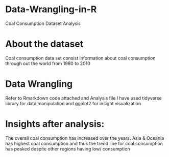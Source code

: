# Data-Wrangling-in-R
Coal Consumption Dataset Analysis

# About the dataset
Coal consumption data set consist information about coal consumption through out the world from 1980 to 2010

# Data Wrangling
Refer to Rmarkdown code attached and Analysis file I have used tidyverse library for data manipulation and ggplot2 for insight visualization

# Insights after analysis:
The overall coal consumption has increased over the years. Asia & Oceania has highest coal consumption and thus the trend line for coal consumption has peaked despite other regions having low/ consumption
